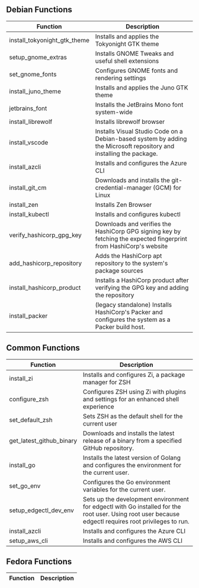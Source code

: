 
## Debian Functions

| Function | Description |
|---|---|
| install_tokyonight_gtk_theme | Installs and applies the Tokyonight GTK theme |
| setup_gnome_extras | Installs GNOME Tweaks and useful shell extensions |
| set_gnome_fonts | Configures GNOME fonts and rendering settings |
| install_juno_theme | Installs and applies the Juno GTK theme |
| jetbrains_font | Installs the JetBrains Mono font system-wide |
| install_librewolf | Installs librewolf browser |
| install_vscode | Installs Visual Studio Code on a Debian-based system by adding the Microsoft repository and installing the package. |
| install_azcli | Installs and configures the Azure CLI |
| install_git_cm | Downloads and installs the git-credential-manager (GCM) for Linux |
| install_zen | Installs Zen Browser |
| install_kubectl | Installs and configures kubectl |
| verify_hashicorp_gpg_key | Downloads and verifies the HashiCorp GPG signing key by fetching the expected fingerprint from HashiCorp's website |
| add_hashicorp_repository | Adds the HashiCorp apt repository to the system's package sources |
| install_hashicorp_product | Installs a HashiCorp product after verifying the GPG key and adding the repository |
| install_packer | (legacy standalone) Installs HashiCorp's Packer and configures the system as a Packer build host. |

## Common Functions

| Function | Description |
|---|---|
| install_zi | Installs and configures Zi, a package manager for ZSH |
| configure_zsh | Configures ZSH using Zi with plugins and settings for an enhanced shell experience |
| set_default_zsh | Sets ZSH as the default shell for the current user |
| get_latest_github_binary | Downloads and installs the latest release of a binary from a specified GitHub repository. |
| install_go | Installs the latest version of Golang and configures the environment for the current user. |
| set_go_env | Configures the Go environment variables for the current user. |
| setup_edgectl_dev_env | Sets up the development environment for edgectl with Go installed for the root user. Using root user because edgectl requires root privileges to run. |
| install_azcli | Installs and configures the Azure CLI |
| setup_aws_cli | Installs and configures the AWS CLI |

## Fedora Functions

| Function | Description |
|---|---|

